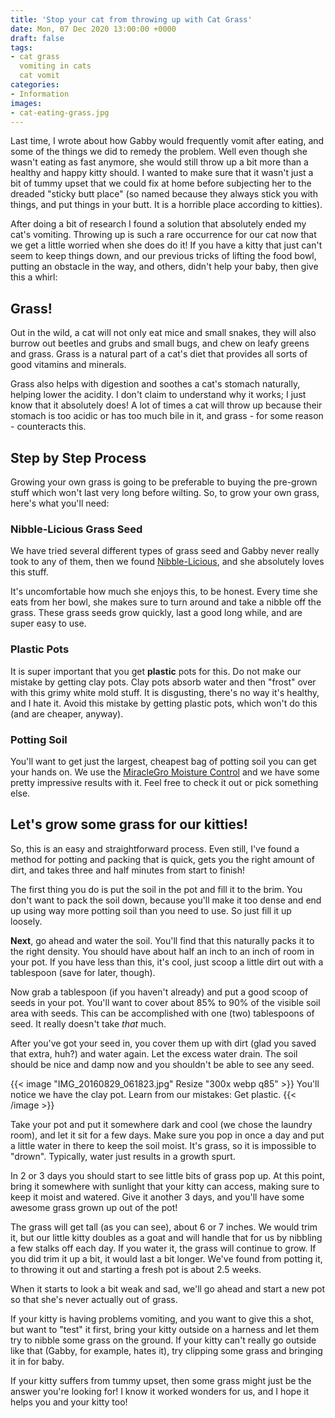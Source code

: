 ```yaml
---
title: 'Stop your cat from throwing up with Cat Grass'
date: Mon, 07 Dec 2020 13:00:00 +0000
draft: false
tags:
- cat grass
  vomiting in cats
  cat vomit
categories:
- Information
images:
- cat-eating-grass.jpg
---
```


Last time, I wrote about how Gabby would frequently vomit after eating, and some of the things we did to remedy the problem. Well even though she wasn't eating as fast anymore, she would still throw up a bit more than a healthy and happy kitty should. I wanted to make sure that it wasn't just a bit of tummy upset that we could fix at home before subjecting her to the dreaded "sticky butt place" (so named because they always stick you with things, and put things in your butt. It is a horrible place according to kitties).

After doing a bit of research I found a solution that absolutely ended my cat's vomiting. Throwing up is such a rare occurrence for our cat now that we get a little worried when she does do it! If you have a kitty that just can't seem to keep things down, and our previous tricks of lifting the food bowl, putting an obstacle in the way, and others, didn't help your baby, then give this a whirl:

## Grass!

Out in the wild, a cat will not only eat mice and small snakes, they will also burrow out beetles and grubs and small bugs, and chew on leafy greens and grass. Grass is a natural part of a cat's diet that provides all sorts of good vitamins and minerals.

Grass also helps with digestion and soothes a cat's stomach naturally, helping lower the acidity. I don't claim to understand why it works; I just know that it absolutely does! A lot of times a cat will throw up because their stomach is too acidic or has too much bile in it, and grass - for some reason - counteracts this.

## Step by Step Process

Growing your own grass is going to be preferable to buying the pre-grown stuff which won't last very long before wilting. So, to grow your own grass, here's what you'll need:

### Nibble-Licious Grass Seed

We have tried several different types of grass seed and Gabby never really took to any of them, then we found [Nibble-Licious](https://amzn.to/3c9iIzY), and she absolutely loves this stuff.

It's uncomfortable how much she enjoys this, to be honest. Every time she eats from her bowl, she makes sure to turn around and take a nibble off the grass. These grass seeds grow quickly, last a good long while, and are super easy to use.

### Plastic Pots

It is super important that you get **plastic** pots for this. Do not make our mistake by getting clay pots. Clay pots absorb water and then "frost" over with this grimy white mold stuff. It is disgusting, there's no way it's healthy, and I hate it. Avoid this mistake by getting plastic pots, which won't do this (and are cheaper, anyway).

### Potting Soil

You'll want to get just the largest, cheapest bag of potting soil you can get your hands on. We use the [MiracleGro Moisture Control](https://amzn.to/2HafGQB) and we have some pretty impressive results with it. Feel free to check it out or pick something else.

## Let's grow some grass for our kitties!

So, this is an easy and straightforward process. Even still, I've found a method for potting and packing that is quick, gets you the right amount of dirt, and takes three and half minutes from start to finish!

The first thing you do is put the soil in the pot and fill it to the brim. You don't want to pack the soil down, because you'll make it too dense and end up using way more potting soil than you need to use. So just fill it up loosely.

**Next**, go ahead and water the soil. You'll find that this naturally packs it to the right density. You should have about half an inch to an inch of room in your pot. If you have less than this, it's cool, just scoop a little dirt out with a tablespoon (save for later, though).

Now grab a tablespoon (if you haven't already) and put a good scoop of seeds in your pot. You'll want to cover about 85% to 90% of the visible soil area with seeds. This can be accomplished with one (two) tablespoons of seed. It really doesn't take _that_ much.

After you've got your seed in, you cover them up with dirt (glad you saved that extra, huh?) and water again. Let the excess water drain. The soil should be nice and damp now and you shouldn't be able to see any seed.

{{< image "IMG_20160829_061823.jpg" Resize "300x webp q85" >}}
You'll notice we have the clay pot. Learn from our mistakes: Get plastic.
{{< /image >}}

Take your pot and put it somewhere dark and cool (we chose the laundry room), and let it sit for a few days. Make sure you pop in once a day and put a little water in there to keep the soil moist. It's grass, so it is impossible to "drown". Typically, water just results in a growth spurt.

In 2 or 3 days you should start to see little bits of grass pop up. At this point, bring it somewhere with sunlight that your kitty can access, making sure to keep it moist and watered. Give it another 3 days, and you'll have some awesome grass grown up out of the pot!

The grass will get tall (as you can see), about 6 or 7 inches. We would trim it, but our little kitty doubles as a goat and will handle that for us by nibbling a few stalks off each day. If you water it, the grass will continue to grow. If you did trim it up a bit, it would last a bit longer. We've found from potting it, to throwing it out and starting a fresh pot is about 2.5 weeks.

When it starts to look a bit weak and sad, we'll go ahead and start a new pot so that she's never actually out of grass.

If your kitty is having problems vomiting, and you want to give this a shot, but want to "test" it first, bring your kitty outside on a harness and let them try to nibble some grass on the ground. If your kitty can't really go outside like that (Gabby, for example, hates it), try clipping some grass and bringing it in for baby.

If your kitty suffers from tummy upset, then some grass might just be the answer you're looking for! I know it worked wonders for us, and I hope it helps you and your kitty too!
